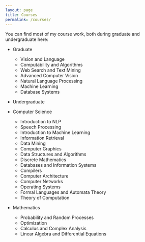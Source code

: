 ```yaml
---
layout: page
title: Courses
permalink: /courses/
---
```


You can find most of my course work, both during graduate and undergraduate here:

- Graduate

	* Vision and Language
	* Computability and Algorithms
	* Web Search and Text Mining
	* Advanced Computer Vision
	* Natural Language Processing
	* Machine Learning
	* Database Systems

- Undergraduate

* Computer Science
	* Introduction to NLP
	* Speech Processing
	* Introduction to Machine Learning
	* Information Retrieval
	* Data Mining
	* Computer Graphics
	* Data Structures and Algorithms
	* Discrete Mathematics
	* Databases and Information Systems
	* Compilers
	* Computer Architecture
	* Computer Networks
	* Operating Systems
	* Formal Languages and Automata Theory
	* Theory of Computation

* Mathematics
	* Probability and Random Processes
	* Optimization
	* Calculus and Complex Analysis
	* Linear Algebra and Differential Equations
